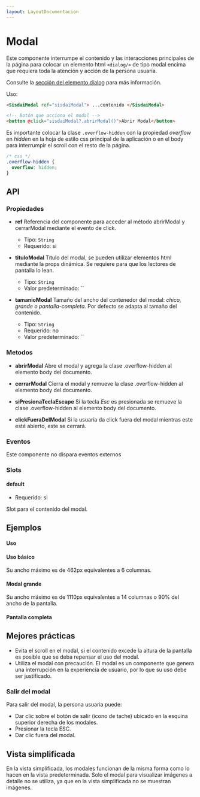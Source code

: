 ```yaml
---
layout: LayoutDocumentacion
---
```


# Modal

Este componente interrumpe el contenido y las interacciones principales de la página para colocar un elemento html `<dialog/>` de tipo modal encima que requiera toda la atención y acción de la persona usuaria.

Consulte la [sección del elemento dialog](https://developer.mozilla.org/es/docs/Web/HTML/Element/dialog) para más información.

Uso:

```html
<SisdaiModal ref="sisdaiModal"> ...contenido </SisdaiModal>

<!-- Botón que acciona el modal -->
<button @click="sisdaiModal?.abrirModal()">Abrir Modal</button>
```

Es importante colocar la clase `.overflow-hidden` con la propiedad _overflow_ en _hidden_ en la hoja de estilo css
principal de la aplicación o en el body para interrumpir el scroll con el resto de la página.

```css
/* css */
.overflow-hidden {
  overflow: hidden;
}
```

<section id="api">

## API

### Propiedades

- **ref**
  Referencia del
  componente para acceder al método abrirModal y cerrarModal mediante el evento de
  click.

  - Tipo: `String`
  - Requerido: si

- **tituloModal**
  Título del modal, se pueden utilizar elementos html mediante la props dinámica. Se requiere para que los lectores de pantalla lo lean.

  - Tipo: `String`
  - Valor predeterminado: ``

- **tamanioModal**
  Tamaño del ancho del contenedor del modal: _chico, grande o pantalla-completa_. Por defecto se adapta al tamaño del contenido.

  - Tipo: `String`
  - Requerido: no
  - Valor predeterminado: ``

### Metodos

- **abrirModal**
  Abre el modal y agrega la clase .overflow-hidden al elemento body del documento.

- **cerrarModal**
  Cierra el modal y remueve la clase .overflow-hidden al elemento body del documento.

- **siPresionaTeclaEscape**
  Si la tecla _Esc_ es presionada se remueve la clase .overflow-hidden al elemento body del documento.

- **clickFueraDelModal**
  Si la usuaria da click fuera del modal mientras este esté abierto, este se cerrará.

### Eventos

Este componente no dispara eventos externos

### Slots

#### default

- Requerido: si

Slot para el contenido del modal.

</section>

<section id="ejemplos">

## Ejemplos

#### Uso

<utils-ejemplo-doc ruta="modal/prueba.vue"/>

#### Uso básico

Su ancho máximo es de 462px equivalentes a 6 columnas.

<utils-ejemplo-doc ruta="modal/basico.vue"/>

#### Modal grande

Su ancho máximo es de 1110px equivalentes a 14 columnas o 90% del ancho de la pantalla.

<utils-ejemplo-doc ruta="modal/grande.vue"/>

#### Pantalla completa

<utils-ejemplo-doc ruta="modal/pantalla-completa.vue"/>

## Mejores prácticas

- Evita el scroll en el modal, si el contenido excede la altura de la
  pantalla es posible que se deba repensar el uso del modal.
- Utiliza el modal con precaución. El modal es un componente que genera
  una interrupción en la experiencia de usuario, por lo que su uso debe
  ser justificado.

### Salir del modal

Para salir del modal, la persona usuaria puede:

- Dar clic sobre el botón de salir (icono de tache) ubicado en la esquina
  superior derecha de los modales.
- Presionar la tecla ESC.
- Dar clic fuera del modal.

## Vista simplificada

En la vista simplificada, los modales funcionan de la misma forma como lo
hacen en la vista predeterminada. Solo el modal para visualizar imágenes a
detalle no se utiliza, ya que en la vista simplificada no se muestran
imágenes.

</section>
